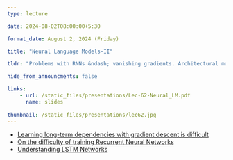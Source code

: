 ```yaml
---
type: lecture

date: 2024-08-02T08:00:00+5:30

format_date: August 2, 2024 (Friday)

title: "Neural Language Models-II"

tldr: "Problems with RNNs &ndash; vanishing gradients. Architectural modifications for solving vanishing gradient problem &ndash; LSTMs and GRUs."

hide_from_announcments: false

links: 
    - url: /static_files/presentations/Lec-62-Neural_LM.pdf
      name: slides
      
thumbnail: /static_files/presentations/lec62.jpg
---
```


<!-- Other additional contents using markdown -->
- [Learning long-term dependencies with gradient descent is difficult](https://ieeexplore.ieee.org/document/279181)
- [On the difficulty of training Recurrent Neural Networks](https://arxiv.org/pdf/1211.5063)
- [Understanding LSTM Networks](http://colah.github.io/posts/2015-08-Understanding-LSTMs/)
